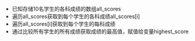 - 已知存储10名学生的各科成绩的数组all\_scores
- 遍历all\_scores获取到每个学生的各科成绩all\_scores[i]
- 遍历all\_scores[i]获取到每个学生的每科成绩
- 通过比较所有学生的所有成绩获取成绩的最高值，赋值给变量highest\_score